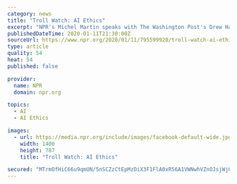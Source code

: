 ```yaml
---
category: news
title: "Troll Watch: AI Ethics"
excerpt: "NPR's Michel Martin speaks with The Washington Post's Drew Harwell about the ethical concerns posed by new AI technology."
publishedDateTime: 2020-01-11T21:30:00Z
sourceUrl: https://www.npr.org/2020/01/11/795599920/troll-watch-ai-ethics
type: article
quality: 54
heat: 54
published: false

provider:
  name: NPR
  domain: npr.org

topics:
  - AI
  - AI Ethics

images:
  - url: https://media.npr.org/include/images/facebook-default-wide.jpg?s=1400
    width: 1400
    height: 787
    title: "Troll Watch: AI Ethics"

secured: "MTrmOfHiC66u9qmUN/5nSCZzCtEpMzDiX3F1FlA0xR56A1VWNwhVZnOJsjWjGl7zNs94+fu42NpwGCt1UoggdwDMeWU/M4o61QKij3JkeC78voqVrL6j6iFHoBY8xxhDr+RyQx4cLk/2/FUaYZdRQOG8iY/WRJgCoQLu1Wu6WWZVHJ4dCXIm1t6PNdfwiOoJUvnd2DTaxikln2kYpRfAp4Iivr20h4QOPoR8TQ+2KKKAcCrdskeI5kYC2udwfMEhGKLAakn5VANVAzELowoKqA==;v1O62iOBfXLJC0EDvOCHTQ=="
---
```


